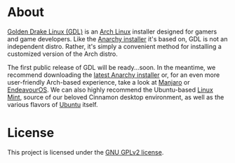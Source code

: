 # About

[Golden Drake Linux (GDL)](https://goldendrakestudios.com/golden-drake-linux/) is an [Arch Linux](https://www.archlinux.org/) installer designed for gamers and game developers. Like the [Anarchy installer](https://gitlab.com/anarchyinstaller/installer/) it's based on, GDL is not an independent distro. Rather, it's simply a convenient method for installing a customized version of the Arch distro.

The first public release of GDL will be ready...soon. In the meantime, we recommend downloading the [latest Anarchy installer](https://gitlab.com/anarchyinstaller/installer/-/releases) or, for an even more user-friendly Arch-based experience, take a look at [Manjaro](https://manjaro.org/download/) or [EndeavourOS](https://endeavouros.com/download/). We can also highly recommend the Ubuntu-based [Linux Mint](https://www.linuxmint.com/download.php), source of our beloved Cinnamon desktop environment, as well as the various flavors of [Ubuntu](https://ubuntu.com/download/desktop) itself.

# License

This project is licensed under the [GNU GPLv2 license](LICENSE).
